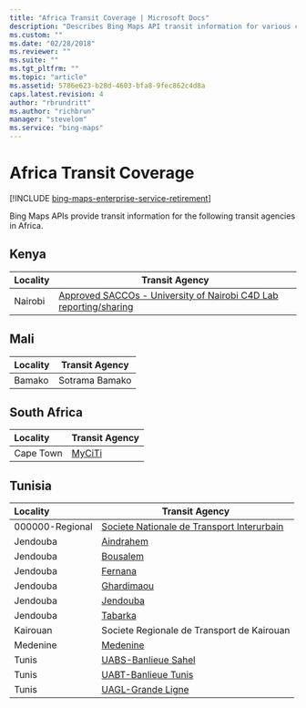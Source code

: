 ```yaml
---
title: "Africa Transit Coverage | Microsoft Docs"
description: "Describes Bing Maps API transit information for various countries/regions in Africa, including Kenya, Mali, South Africa, and Tunisia."
ms.custom: ""
ms.date: "02/28/2018"
ms.reviewer: ""
ms.suite: ""
ms.tgt_pltfrm: ""
ms.topic: "article"
ms.assetid: 5786e623-b28d-4603-bfa8-9fec862c4d8a
caps.latest.revision: 4
author: "rbrundritt"
ms.author: "richbrun"
manager: "stevelom"
ms.service: "bing-maps"
---
```


# Africa Transit Coverage

[!INCLUDE [bing-maps-enterprise-service-retirement](../../includes/bing-maps-enterprise-service-retirement.md)]

Bing Maps APIs provide transit information for the following transit agencies in Africa.  

## Kenya
|Locality|Transit Agency|
|:--------------------|--------------|
|Nairobi|[Approved SACCOs - University of Nairobi C4D Lab reporting/sharing](http://digitalmatatus.com/about.html) 

## Mali
|Locality|Transit Agency|
|:--------------------|--------------|
|Bamako| Sotrama Bamako 

## South Africa
|Locality|Transit Agency|
|:--------------------|--------------|
|Cape Town|[MyCiTi](https://myciti.org.za) 

## Tunisia
|Locality|Transit Agency|
|:--------------------|--------------|
|000000-Regional|[Societe Nationale de Transport Interurbain](https://sntri.com.tn/) 
|Jendouba|[Aindrahem](https://srtj.com.tn/Fr/) 
|Jendouba|[Bousalem](https://srtj.com.tn/Fr/) 
|Jendouba|[Fernana](https://srtj.com.tn/Fr/) 
|Jendouba|[Ghardimaou](https://srtj.com.tn/Fr/) 
|Jendouba|[Jendouba](https://srtj.com.tn/Fr/) 
|Jendouba|[Tabarka](https://srtj.com.tn/Fr/) 
|Kairouan|Societe Regionale de Transport de Kairouan 
|Medenine|[Medenine](https://srtm.tn/) 
|Tunis|[UABS-Banlieue Sahel](https://www.sncft.com.tn) 
|Tunis|[UABT-Banlieue Tunis](https://www.sncft.com.tn) 
|Tunis|[UAGL-Grande Ligne](https://www.sncft.com.tn) 





